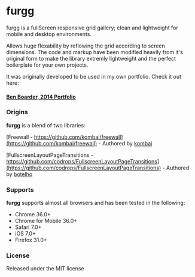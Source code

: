 furgg
=====

furgg is a fullScreen responsive grid gallery; clean and lightweight for mobile and desktop environments.

Allows huge flexability by reflowing the grid according to screen dimensions.
The code and markup have been modified heavily from it's original form to make the library extremly lightweight and the perfect boilerplate for your own projects.

It was originally developed to be used in my own portfolio. Check it out here:
#### [Ben Boarder, 2014 Portfolio](http://www.halffullstudio.com/folio)

### Origins
__furgg__ is a blend of two libraries:

[Freewall - https://github.com/kombai/freewall](https://github.com/kombai/freewall) - Authored by [kombai](https://github.com/kombai)

[FullscreenLayoutPageTransitions - https://github.com/codrops/FullscreenLayoutPageTransitions](https://github.com/codrops/FullscreenLayoutPageTransitions) - Authored by [botelho](https://github.com/botelho)


### Supports
__furgg__ supports almost all browsers and has been tested in the following:
* Chrome 36.0+
* Chrome for Mobile 36.0+
* Safari 7.0+
* iOS 7.0+
* Firefox 31.0+

### License
Released under the MIT license
